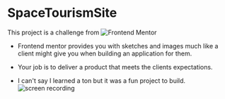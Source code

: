 # SpaceTourismSite
This project is a challenge from 
![Frontend Mentor]("https://www.frontendmentor.io/challenges/space-tourism-multipage-website-gRWj1URZ3")
- Frontend mentor provides you with sketches and images much like a client might give you when building an application for them.
- Your job is to deliver a product that meets the clients expectations.

- I can't say I learned a ton but it was a fun project to build.
  ![screen recording]("https://github.com/RachelRadford21/SpaceTourismSite/files/12443585/Simulator.Screen.Recording.-.iPhone.14.Plus.-.2023-08-25.at.17.18.53.mp4.zip")
